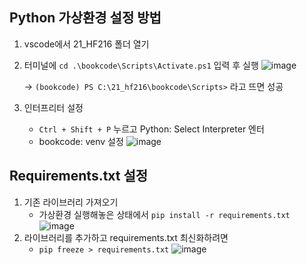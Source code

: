 ## Python 가상환경 설정 방법
1. vscode에서 21_HF216 폴더 열기
2. 터미널에 `cd .\bookcode\Scripts\Activate.ps1` 입력 후 실행
   ![image](https://user-images.githubusercontent.com/68543150/124729720-a80e9000-df4b-11eb-8f80-5b63bb73cfae.png)

    -> `(bookcode) PS C:\21_hf216\bookcode\Scripts>` 라고 뜨면 성공
3. 인터프리터 설정 

    - `Ctrl + Shift + P` 누르고 Python: Select Interpreter 엔터
    - bookcode: venv 설정
     ![image](https://user-images.githubusercontent.com/68543150/124729592-8ad9c180-df4b-11eb-872e-4f24649f5aa2.png)

## Requirements.txt 설정
1. 기존 라이브러리 가져오기
   - 가상환경 실행해놓은 상태에서 `pip install -r requirements.txt`
    ![image](https://user-images.githubusercontent.com/68543150/124730350-3a169880-df4c-11eb-8a90-3e022ecf8820.png)
2. 라이브러리를 추가하고 requirements.txt 최신화하려면
   - `pip freeze > requirements.txt`
    ![image](https://user-images.githubusercontent.com/68543150/124730299-2e2ad680-df4c-11eb-978a-bdd4365c983f.png)


 
